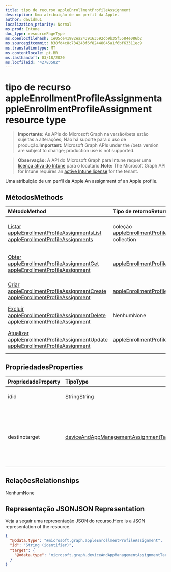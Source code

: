 ```yaml
---
title: tipo de recurso appleEnrollmentProfileAssignment
description: Uma atribuição de um perfil da Apple.
author: davidmu1
localization_priority: Normal
ms.prod: Intune
doc_type: resourcePageType
ms.openlocfilehash: 1e05ce41982ea2439163592cb9b35f5584e086b2
ms.sourcegitcommit: b38fd4c8c734243f6f82448045a1f6bf63311ec9
ms.translationtype: MT
ms.contentlocale: pt-BR
ms.lasthandoff: 03/18/2020
ms.locfileid: "42783582"
---
```

# <a name="appleenrollmentprofileassignment-resource-type"></a><span data-ttu-id="db6ff-103">tipo de recurso appleEnrollmentProfileAssignment</span><span class="sxs-lookup"><span data-stu-id="db6ff-103">appleEnrollmentProfileAssignment resource type</span></span>

> <span data-ttu-id="db6ff-104">**Importante:** As APIs do Microsoft Graph na versão/beta estão sujeitas a alterações; Não há suporte para o uso de produção.</span><span class="sxs-lookup"><span data-stu-id="db6ff-104">**Important:** Microsoft Graph APIs under the /beta version are subject to change; production use is not supported.</span></span>

> <span data-ttu-id="db6ff-105">**Observação:** A API do Microsoft Graph para Intune requer uma [licença ativa do Intune](https://go.microsoft.com/fwlink/?linkid=839381) para o locatário.</span><span class="sxs-lookup"><span data-stu-id="db6ff-105">**Note:** The Microsoft Graph API for Intune requires an [active Intune license](https://go.microsoft.com/fwlink/?linkid=839381) for the tenant.</span></span>

<span data-ttu-id="db6ff-106">Uma atribuição de um perfil da Apple.</span><span class="sxs-lookup"><span data-stu-id="db6ff-106">An assignment of an Apple profile.</span></span>

## <a name="methods"></a><span data-ttu-id="db6ff-107">Métodos</span><span class="sxs-lookup"><span data-stu-id="db6ff-107">Methods</span></span>
|<span data-ttu-id="db6ff-108">Método</span><span class="sxs-lookup"><span data-stu-id="db6ff-108">Method</span></span>|<span data-ttu-id="db6ff-109">Tipo de retorno</span><span class="sxs-lookup"><span data-stu-id="db6ff-109">Return Type</span></span>|<span data-ttu-id="db6ff-110">Descrição</span><span class="sxs-lookup"><span data-stu-id="db6ff-110">Description</span></span>|
|:---|:---|:---|
|[<span data-ttu-id="db6ff-111">Listar appleEnrollmentProfileAssignments</span><span class="sxs-lookup"><span data-stu-id="db6ff-111">List appleEnrollmentProfileAssignments</span></span>](../api/intune-enrollment-appleenrollmentprofileassignment-list.md)|<span data-ttu-id="db6ff-112">coleção [appleEnrollmentProfileAssignment](../resources/intune-enrollment-appleenrollmentprofileassignment.md)</span><span class="sxs-lookup"><span data-stu-id="db6ff-112">[appleEnrollmentProfileAssignment](../resources/intune-enrollment-appleenrollmentprofileassignment.md) collection</span></span>|<span data-ttu-id="db6ff-113">Listar Propriedades e relações dos objetos [appleEnrollmentProfileAssignment](../resources/intune-enrollment-appleenrollmentprofileassignment.md) .</span><span class="sxs-lookup"><span data-stu-id="db6ff-113">List properties and relationships of the [appleEnrollmentProfileAssignment](../resources/intune-enrollment-appleenrollmentprofileassignment.md) objects.</span></span>|
|[<span data-ttu-id="db6ff-114">Obter appleEnrollmentProfileAssignment</span><span class="sxs-lookup"><span data-stu-id="db6ff-114">Get appleEnrollmentProfileAssignment</span></span>](../api/intune-enrollment-appleenrollmentprofileassignment-get.md)|[<span data-ttu-id="db6ff-115">appleEnrollmentProfileAssignment</span><span class="sxs-lookup"><span data-stu-id="db6ff-115">appleEnrollmentProfileAssignment</span></span>](../resources/intune-enrollment-appleenrollmentprofileassignment.md)|<span data-ttu-id="db6ff-116">Leia as propriedades e as relações do objeto [appleEnrollmentProfileAssignment](../resources/intune-enrollment-appleenrollmentprofileassignment.md) .</span><span class="sxs-lookup"><span data-stu-id="db6ff-116">Read properties and relationships of the [appleEnrollmentProfileAssignment](../resources/intune-enrollment-appleenrollmentprofileassignment.md) object.</span></span>|
|[<span data-ttu-id="db6ff-117">Criar appleEnrollmentProfileAssignment</span><span class="sxs-lookup"><span data-stu-id="db6ff-117">Create appleEnrollmentProfileAssignment</span></span>](../api/intune-enrollment-appleenrollmentprofileassignment-create.md)|[<span data-ttu-id="db6ff-118">appleEnrollmentProfileAssignment</span><span class="sxs-lookup"><span data-stu-id="db6ff-118">appleEnrollmentProfileAssignment</span></span>](../resources/intune-enrollment-appleenrollmentprofileassignment.md)|<span data-ttu-id="db6ff-119">Criar um novo objeto [appleEnrollmentProfileAssignment](../resources/intune-enrollment-appleenrollmentprofileassignment.md) .</span><span class="sxs-lookup"><span data-stu-id="db6ff-119">Create a new [appleEnrollmentProfileAssignment](../resources/intune-enrollment-appleenrollmentprofileassignment.md) object.</span></span>|
|[<span data-ttu-id="db6ff-120">Excluir appleEnrollmentProfileAssignment</span><span class="sxs-lookup"><span data-stu-id="db6ff-120">Delete appleEnrollmentProfileAssignment</span></span>](../api/intune-enrollment-appleenrollmentprofileassignment-delete.md)|<span data-ttu-id="db6ff-121">Nenhum</span><span class="sxs-lookup"><span data-stu-id="db6ff-121">None</span></span>|<span data-ttu-id="db6ff-122">Exclui [appleEnrollmentProfileAssignment](../resources/intune-enrollment-appleenrollmentprofileassignment.md).</span><span class="sxs-lookup"><span data-stu-id="db6ff-122">Deletes a [appleEnrollmentProfileAssignment](../resources/intune-enrollment-appleenrollmentprofileassignment.md).</span></span>|
|[<span data-ttu-id="db6ff-123">Atualizar appleEnrollmentProfileAssignment</span><span class="sxs-lookup"><span data-stu-id="db6ff-123">Update appleEnrollmentProfileAssignment</span></span>](../api/intune-enrollment-appleenrollmentprofileassignment-update.md)|[<span data-ttu-id="db6ff-124">appleEnrollmentProfileAssignment</span><span class="sxs-lookup"><span data-stu-id="db6ff-124">appleEnrollmentProfileAssignment</span></span>](../resources/intune-enrollment-appleenrollmentprofileassignment.md)|<span data-ttu-id="db6ff-125">Atualiza as propriedades de um objeto [appleEnrollmentProfileAssignment](../resources/intune-enrollment-appleenrollmentprofileassignment.md) .</span><span class="sxs-lookup"><span data-stu-id="db6ff-125">Update the properties of a [appleEnrollmentProfileAssignment](../resources/intune-enrollment-appleenrollmentprofileassignment.md) object.</span></span>|

## <a name="properties"></a><span data-ttu-id="db6ff-126">Propriedades</span><span class="sxs-lookup"><span data-stu-id="db6ff-126">Properties</span></span>
|<span data-ttu-id="db6ff-127">Propriedade</span><span class="sxs-lookup"><span data-stu-id="db6ff-127">Property</span></span>|<span data-ttu-id="db6ff-128">Tipo</span><span class="sxs-lookup"><span data-stu-id="db6ff-128">Type</span></span>|<span data-ttu-id="db6ff-129">Descrição</span><span class="sxs-lookup"><span data-stu-id="db6ff-129">Description</span></span>|
|:---|:---|:---|
|<span data-ttu-id="db6ff-130">id</span><span class="sxs-lookup"><span data-stu-id="db6ff-130">id</span></span>|<span data-ttu-id="db6ff-131">String</span><span class="sxs-lookup"><span data-stu-id="db6ff-131">String</span></span>|<span data-ttu-id="db6ff-132">A chave da atribuição.</span><span class="sxs-lookup"><span data-stu-id="db6ff-132">The key of the assignment.</span></span>|
|<span data-ttu-id="db6ff-133">destino</span><span class="sxs-lookup"><span data-stu-id="db6ff-133">target</span></span>|[<span data-ttu-id="db6ff-134">deviceAndAppManagementAssignmentTarget</span><span class="sxs-lookup"><span data-stu-id="db6ff-134">deviceAndAppManagementAssignmentTarget</span></span>](../resources/intune-shared-deviceandappmanagementassignmenttarget.md)|<span data-ttu-id="db6ff-135">O destino de atribuição para o perfil de implantação iniciado pelo usuário da Apple.</span><span class="sxs-lookup"><span data-stu-id="db6ff-135">The assignment target for the Apple user initiated deployment profile.</span></span>|

## <a name="relationships"></a><span data-ttu-id="db6ff-136">Relações</span><span class="sxs-lookup"><span data-stu-id="db6ff-136">Relationships</span></span>
<span data-ttu-id="db6ff-137">Nenhum</span><span class="sxs-lookup"><span data-stu-id="db6ff-137">None</span></span>

## <a name="json-representation"></a><span data-ttu-id="db6ff-138">Representação JSON</span><span class="sxs-lookup"><span data-stu-id="db6ff-138">JSON Representation</span></span>
<span data-ttu-id="db6ff-139">Veja a seguir uma representação JSON do recurso.</span><span class="sxs-lookup"><span data-stu-id="db6ff-139">Here is a JSON representation of the resource.</span></span>
<!-- {
  "blockType": "resource",
  "keyProperty": "id",
  "@odata.type": "microsoft.graph.appleEnrollmentProfileAssignment"
}
-->
``` json
{
  "@odata.type": "#microsoft.graph.appleEnrollmentProfileAssignment",
  "id": "String (identifier)",
  "target": {
    "@odata.type": "microsoft.graph.deviceAndAppManagementAssignmentTarget"
  }
}
```



